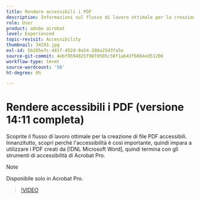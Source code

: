 ```yaml
---
title: Rendere accessibili i PDF
description: Informazioni sul flusso di lavoro ottimale per la creazione di file PDF accessibili
role: User
product: adobe acrobat
level: Experienced
topic-revisit: Accessibility
thumbnail: 34291.jpg
exl-id: 5b205e7c-d41f-452d-9a54-208a25d3fa5e
source-git-commit: 4ebf9594025f98f0505c58f1ab43fb864ed51206
workflow-type: tm+mt
source-wordcount: '56'
ht-degree: 0%

---
```


# Rendere accessibili i PDF (versione 14:11 completa)

Scoprite il flusso di lavoro ottimale per la creazione di file PDF accessibili. Innanzitutto, scopri perché l&#39;accessibilità è così importante, quindi impara a utilizzare i PDF creati da [!DNL Microsoft Word], quindi termina con gli strumenti di accessibilità di Acrobat Pro.

>[!NOTE]
>
>Disponibile solo in Acrobat Pro.

>[!VIDEO](https://video.tv.adobe.com/v/34291?quality=12&learn=on&hidetitle=true)
